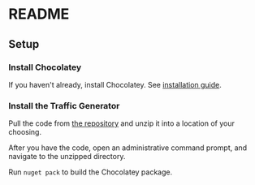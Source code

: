 # README

## Setup 

### Install Chocolatey

If you haven't already, install Chocolatey. See [installation guide](https://chocolatey.org/docs/installation).

### Install the Traffic Generator

Pull the code from [the repository](https://github.com/grantcurell/generatewebtraffic/releases/tag/alpha1) and unzip it into a location of your choosing.

After you have the code, open an administrative command prompt, and navigate to the unzipped directory.

Run `nuget pack` to build the Chocolatey package.
